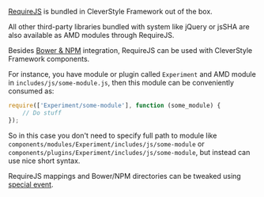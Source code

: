 [RequireJS](https://github.com/jrburke/requirejs) is bundled in CleverStyle Framework out of the box.

All other third-party libraries bundled with system like jQuery or jsSHA are also available as AMD modules through RequireJS.

Besides [Bower & NPM](/docs/Bower-and-NPM.md) integration, RequireJS can be used with CleverStyle Framework components.

For instance, you have module or plugin called `Experiment` and AMD module in `includes/js/some-module.js`, then this module can be conveniently consumed as:

```javascript
require(['Experiment/some-module'], function (some_module) {
    // Do stuff
});
```

So in this case you don't need to specify full path to module like `components/modules/Experiment/includes/js/some-module` or `components/plugins/Experiment/includes/js/some-module`, but instead can use nice short syntax.

RequireJS mappings and Bower/NPM directories can be tweaked using [special event](/docs/%24Page.md#systempagerequirejs).
